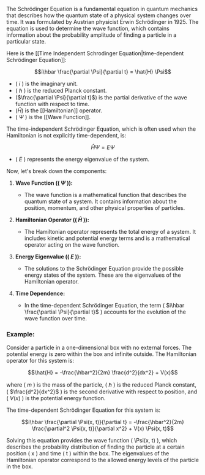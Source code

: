 The Schrödinger Equation is a fundamental equation in quantum mechanics that describes how the quantum state of a physical system changes over time. It was formulated by Austrian physicist Erwin Schrödinger in 1925. The equation is used to determine the wave function, which contains information about the probability amplitude of finding a particle in a particular state.

Here is the [[Time Independent Schrodinger Equation|time-dependent Schrödinger Equation]]:

$$i\hbar \frac{\partial \Psi}{\partial t} = \hat{H} \Psi$$

- ( $i$ ) is the imaginary unit.
- ( $\hbar$ ) is the reduced Planck constant.
- ($\frac{\partial \Psi}{\partial t}$) is the partial derivative of the wave function with respect to time.
- ($\hat{H}$) is the [[Hamiltonian]] operator.
- ( $\Psi$ ) is the [[Wave Function]].

The time-independent Schrödinger Equation, which is often used when the Hamiltonian is not explicitly time-dependent, is:

$$\hat{H} \Psi = E \Psi$$

- ( $E$ ) represents the energy eigenvalue of the system.

Now, let's break down the components:

1. **Wave Function (\( $\Psi$ \)):**
   - The wave function is a mathematical function that describes the quantum state of a system. It contains information about the position, momentum, and other physical properties of particles.

2. **Hamiltonian Operator (\( $\hat{H}$ \)):**
   - The Hamiltonian operator represents the total energy of a system. It includes kinetic and potential energy terms and is a mathematical operator acting on the wave function.

3. **Energy Eigenvalue (\( $E$ \)):**
   - The solutions to the Schrödinger Equation provide the possible energy states of the system. These are the eigenvalues of the Hamiltonian operator.

4. **Time Dependence:**
   - In the time-dependent Schrödinger Equation, the term ( $i\hbar \frac{\partial \Psi}{\partial t}$ ) accounts for the evolution of the wave function over time.

### Example:
Consider a particle in a one-dimensional box with no external forces. The potential energy is zero within the box and infinite outside. The Hamiltonian operator for this system is:

$$\hat{H} = -\frac{\hbar^2}{2m} \frac{d^2}{dx^2} + V(x)$$

where ( $m$ ) is the mass of the particle, ( $\hbar$ ) is the reduced Planck constant, ( $\frac{d^2}{dx^2}$ ) is the second derivative with respect to position, and ( $V(x)$ ) is the potential energy function.

The time-dependent Schrödinger Equation for this system is:

$$i\hbar \frac{\partial \Psi(x, t)}{\partial t} = -\frac{\hbar^2}{2m} \frac{\partial^2 \Psi(x, t)}{\partial x^2} + V(x) \Psi(x, t)$$

Solving this equation provides the wave function \( \Psi(x, t) \), which describes the probability distribution of finding the particle at a certain position \( x \) and time \( t \) within the box. The eigenvalues of the Hamiltonian operator correspond to the allowed energy levels of the particle in the box.